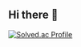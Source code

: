 ## Hi there 👋

[![Solved.ac Profile](http://mazassumnida.wtf/api/v2/generate_badge?boj=hyseo0207)](https://solved.ac/hyseo0207/)

<!--
**hayonn/hayonn** is a ✨ _special_ ✨ repository because its `README.md` (this file) appears on your GitHub profile.

Here are some ideas to get you started:

- 🔭 I’m currently working on ...
- 🌱 I’m currently learning ...
- 👯 I’m looking to collaborate on ...
- 🤔 I’m looking for help with ...
- 💬 Ask me about ...
- 📫 How to reach me: ...
- 😄 Pronouns: ...
- ⚡ Fun fact: ...
-->
